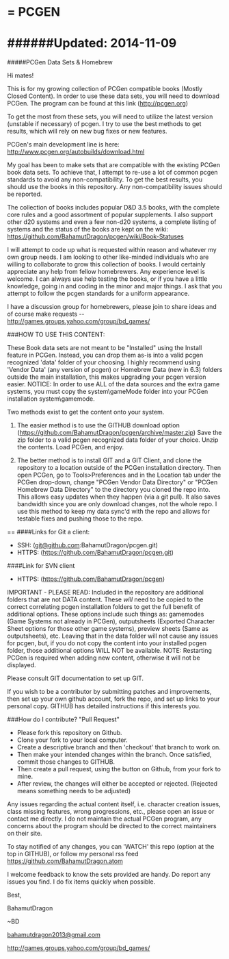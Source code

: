 =
PCGEN
=

######Updated: 2014-11-09
==========================
#####PCGen Data Sets & Homebrew

Hi mates! 


This is for my growing collection of PCGen compatible books (Mostly Closed Content). In order to use these data sets, you will need to download PCGen. The program can be found at this link (http://pcgen.org)


To get the most from these sets, you will need to utilize the latest version (unstable if necessary) of pcgen. I try to use the best methods to get results, which will rely on new bug fixes or new features.


PCGen's main development line is here: http://www.pcgen.org/autobuilds/download.html


My goal has been to make sets that are compatible with the existing PCGen book data sets. To achieve that, I attempt to re-use a lot of common pcgen standards to avoid any non-compatibility. To get the best results, you should use the books in this repository. Any non-compatibility issues should be reported.


The collection of books includes popular D&D 3.5 books, with the complete core rules and a good assortment of popular supplements. I also support other d20 systems and even a few non-d20 systems, a complete listing of systems and the status of the books are kept on the wiki: https://github.com/BahamutDragon/pcgen/wiki/Book-Statuses


I will attempt to code up what is requested within reason and whatever my own group needs. I am looking to other like-minded individuals who are willing to collaborate to grow this collection of books. I would certainly appreciate any help from fellow homebrewers. Any experience level is welcome. I can always use help testing the books, or if you have a little knowledge, going in and coding in the minor and major things. I ask that you attempt to follow the pcgen standards for a uniform appearance.


I have a discussion group for homebrewers, please join to share ideas and of course make requests -- http://games.groups.yahoo.com/group/bd_games/


###HOW TO USE THIS CONTENT:

These Book data sets are not meant to be "Installed" using the Install feature in PCGen. Instead, you can drop them as-is into a valid pcgen recognized 'data' folder of your choosing. I highly recommend using 'Vendor Data' (any version of pcgen) or Homebrew Data (new in 6.3) folders outside the main installation, this makes upgrading your pcgen version easier. 
NOTICE: In order to use ALL of the data sources and the extra game systems, you must copy the system\gameMode folder into your PCGen installation system\gamemode.

Two methods exist to get the content onto your system.

   1) The easier method is to use the GITHUB download option (https://github.com/BahamutDragon/pcgen/archive/master.zip)
Save the zip folder to a valid pcgen recognized data folder of your choice. Unzip the contents. Load PCGen, and enjoy.

   2) The better method is to install GIT and a GIT Client, and clone the repository to a location outside of the PCGen installation directory. Then open PCGen, go to Tools>Preferences and in the Location tab under the PCGen drop-down, change "PCGen Vendor Data Directory" or "PCGen Homebrew Data Directory" to the directory you cloned the repo into. This allows easy updates when they happen (via a git pull). It also saves bandwidth since you are only download changes, not the whole repo. I use this method to keep my data sync'd with the repo and allows for testable fixes and pushing those to the repo.

==
####Links for Git a client:
* SSH:   (git@github.com:BahamutDragon/pcgen.git)
* HTTPS: (https://github.com/BahamutDragon/pcgen.git)

####Link for SVN client 
* HTTPS: (https://github.com/BahamutDragon/pcgen)

IMPORTANT - PLEASE READ: Included in the repository are additional folders that are not DATA content. These _will_ need to be copied to the correct correlating pcgen installation folders to get the full benefit of additional options. These options include such things as: gamemodes (Game Systems not already in PCGen), outputsheets (Exported Character Sheet options for those other game systems), preview sheets (Same as outputsheets), etc. Leaving that in the data folder will not cause any issues for pcgen, but, if you do not copy the content into your installed pcgen folder, those additional options WILL NOT be available. 
NOTE: Restarting PCGen is required when adding new content, otherwise it will not be displayed.

Please consult GIT documentation to set up GIT.

If you wish to be a contributor by submitting patches and improvements, then set up your own github account, fork the repo, and set up links to your personal copy. GITHUB has detailed instructions if this interests you.

###How do I contribute? "Pull Request"
* Please fork this repository on Github.
* Clone your fork to your local computer.
* Create a descriptive branch and then 'checkout' that branch to work on.
* Then make your intended changes within the branch. Once satisfied, commit those changes to GITHUB.
* Then create a pull request, using the button on Github, from your fork to mine.
* After review, the changes will either be accepted or rejected. (Rejected means something needs to be adjusted)


Any issues regarding the actual content itself, i.e. character creation issues, class missing features, wrong progressions, etc., please open an issue or contact me directly. I do not maintain the actual PCGen program, any concerns about the program should be directed to the correct maintainers on their site.


To stay notified of any changes, you can 'WATCH' this repo (option at the top in GITHUB), or follow my personal rss feed <https://github.com/BahamutDragon.atom>

I welcome feedback to know the sets provided are handy. Do report any issues you find. I do fix items quickly when possible.

Best,


BahamutDragon


~BD

bahamutdragon2013@gmail.com

http://games.groups.yahoo.com/group/bd_games/
